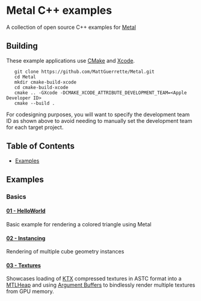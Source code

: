 # Metal C++ examples

A collection of open source C++ examples for [Metal](https://developer.apple.com/metal)

## Building

These example applications use [CMake](https://www.cmake.org) and [Xcode](https://developer.apple.com/xcode/).

```
   git clone https://github.com/MattGuerrette/Metal.git
   cd Metal
   mkdir cmake-build-xcode
   cd cmake-build-xcode
   cmake .. -GXcode -DCMAKE_XCODE_ATTRIBUTE_DEVELOPMENT_TEAM=<Apple Developer ID>
   cmake --build .
```

For codesigning purposes, you will want to specify the development team ID as shown above to avoid needing
to manually set the development team for each target project.

## Table of Contents

+ [Examples](#Examples)

## Examples

### Basics

#### [01 - HelloWorld](source/helloworld/)

Basic example for rendering a colored triangle using Metal

#### [02 - Instancing](source/instancing/)

Rendering of multiple cube geometry instances

#### [03 - Textures](source/textures/)

Showcases loading of [KTX](https://www.khronos.org/ktx/) compressed textures in ASTC format into a [MTLHeap](https://developer.apple.com/documentation/metal/mtlheap) and using [Argument Buffers](https://developer.apple.com/documentation/metal/buffers/improving_cpu_performance_by_using_argument_buffers) to bindlessly render multiple textures from GPU memory.
